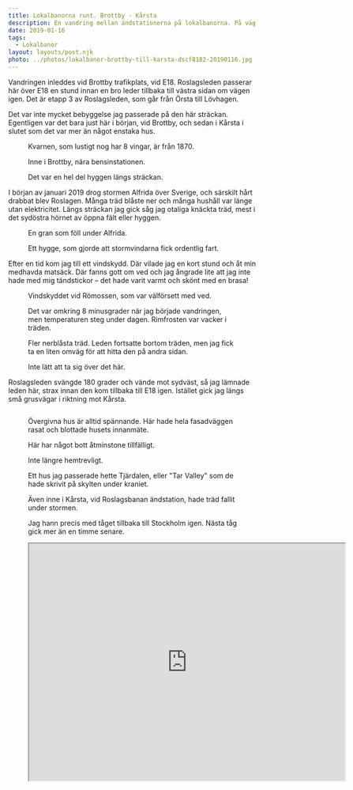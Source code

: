 ```yaml
---
title: Lokalbanorna runt. Brottby - Kårsta
description: En vandring mellan ändstationerna på lokalbanorna. På väg mellan Solna Station och Kårsta.
date: 2019-01-16 
tags:
  - Lokalbanor
layout: layouts/post.njk
photo: ../photos/lokalbanor-brottby-till-karsta-dscf8182-20190116.jpg
---
```


Vandringen inleddes vid Brottby trafikplats, vid E18. Roslagsleden passerar här över E18 en stund innan en bro leder tillbaka till västra sidan om vägen igen. Det är etapp 3 av Roslagsleden, som går från Örsta till Lövhagen.

Det var inte mycket bebyggelse jag passerade på den här sträckan. Egentligen var det bara just här i början, vid Brottby, och sedan i Kårsta i slutet som det var mer än något enstaka hus.

<!-- wp:image {"id":725,"align":"full"} -->
<figure class="wp-block-image alignfull"><a href="../photos/lokalbanor-brottby-till-karsta-dscf8152-20190116.jpg"><img src="../photos/lokalbanor-brottby-till-karsta-dscf8152-20190116.jpg" alt="" class="wp-image-725"/></a><figcaption>Kvarnen, som lustigt nog har 8 vingar, är från 1870.</figcaption></figure>


<!-- wp:image {"id":723,"align":"full"} -->
<figure class="wp-block-image alignfull"><a href="../photos/lokalbanor-brottby-till-karsta-dscf8155-20190116.jpg"><img src="../photos/lokalbanor-brottby-till-karsta-dscf8155-20190116.jpg" alt="" class="wp-image-723"/></a><figcaption>Inne i Brottby, nära bensinstationen.</figcaption></figure>


<!-- wp:image {"id":724,"align":"full"} -->
<figure class="wp-block-image alignfull"><a href="../photos/lokalbanor-brottby-till-karsta-dscf8160-20190116.jpg"><img src="../photos/lokalbanor-brottby-till-karsta-dscf8160-20190116.jpg" alt="" class="wp-image-724"/></a><figcaption>Det var en hel del hyggen längs sträckan.</figcaption></figure>


I början av januari 2019 drog stormen Alfrida över Sverige, och särskilt hårt drabbat blev Roslagen. Många träd blåste ner och många hushåll var länge utan elektricitet. Längs sträckan jag gick såg jag otaliga knäckta träd, mest i det sydöstra hörnet av öppna fält eller hyggen.

<!-- wp:image {"id":722,"align":"full"} -->
<figure class="wp-block-image alignfull"><a href="../photos/lokalbanor-brottby-till-karsta-dscf8165-20190116.jpg"><img src="../photos/lokalbanor-brottby-till-karsta-dscf8165-20190116.jpg" alt="" class="wp-image-722"/></a><figcaption>En gran som föll under Alfrida.</figcaption></figure>


<!-- wp:image {"id":721,"align":"full"} -->
<figure class="wp-block-image alignfull"><a href="../photos/lokalbanor-brottby-till-karsta-dscf8177-20190116.jpg"><img src="../photos/lokalbanor-brottby-till-karsta-dscf8177-20190116.jpg" alt="" class="wp-image-721"/></a><figcaption>Ett hygge, som gjorde att stormvindarna fick ordentlig fart.</figcaption></figure>


Efter en tid kom jag till ett vindskydd. Där vilade jag en kort stund och åt min medhavda matsäck. Där fanns gott om ved och jag ångrade lite att jag inte hade med mig tändstickor – det hade varit varmt och skönt med en brasa!

<!-- wp:image {"id":720,"align":"full"} -->
<figure class="wp-block-image alignfull"><a href="../photos/lokalbanor-brottby-till-karsta-dscf8168-20190116.jpg"><img src="../photos/lokalbanor-brottby-till-karsta-dscf8168-20190116.jpg" alt="" class="wp-image-720"/></a><figcaption>Vindskyddet vid Römossen, som var välförsett med ved.</figcaption></figure>


<!-- wp:image {"id":718,"align":"full"} -->
<figure class="wp-block-image alignfull"><a href="../photos/lokalbanor-brottby-till-karsta-dscf8185-20190116.jpg"><img src="../photos/lokalbanor-brottby-till-karsta-dscf8185-20190116.jpg" alt="" class="wp-image-718"/></a><figcaption>Det var omkring 8 minusgrader när jag började vandringen, men temperaturen steg under dagen. Rimfrosten var vacker i träden.</figcaption></figure>


<!-- wp:image {"id":719,"align":"full"} -->
<figure class="wp-block-image alignfull"><a href="../photos/lokalbanor-brottby-till-karsta-dscf8180-20190116.jpg"><img src="../photos/lokalbanor-brottby-till-karsta-dscf8180-20190116.jpg" alt="" class="wp-image-719"/></a><figcaption>Fler nerblåsta träd. Leden fortsatte bortom träden, men jag fick ta en liten omväg för att hitta den på andra sidan.</figcaption></figure>


<!-- wp:image {"id":717,"align":"full"} -->
<figure class="wp-block-image alignfull"><a href="../photos/lokalbanor-brottby-till-karsta-dscf8182-20190116.jpg"><img src="../photos/lokalbanor-brottby-till-karsta-dscf8182-20190116.jpg" alt="" class="wp-image-717"/></a><figcaption>Inte lätt att ta sig över det här.</figcaption></figure>


<!-- wp:paragraph -->

<p>Roslagsleden svängde 180 grader och vände mot sydväst, så jag lämnade leden här, strax innan den kom tillbaka till E18 igen. Istället gick jag längs små grusvägar i riktning mot Kårsta.</p>
<!-- /wp:paragraph -->

<!-- wp:image {"id":716,"align":"full","linkDestination":"custom"} -->
<figure class="wp-block-image alignfull"><a href="../photos/lokalbanor-brottby-till-karsta-dscf8190-20190116.jpg"><img src="../photos/lokalbanor-brottby-till-karsta-dscf8190-20190116.jpg" alt="" class="wp-image-716"/></a></figure>


<!-- wp:image {"id":715,"align":"full"} -->
<figure class="wp-block-image alignfull"><a href="../photos/lokalbanor-brottby-till-karsta-dscf8207-20190116.jpg"><img src="../photos/lokalbanor-brottby-till-karsta-dscf8207-20190116.jpg" alt="" class="wp-image-715"/></a><figcaption>Övergivna hus är alltid spännande. Här hade hela fasadväggen rasat och blottade husets innanmäte.</figcaption></figure>


<!-- wp:image {"id":714,"align":"full"} -->
<figure class="wp-block-image alignfull"><a href="../photos/lokalbanor-brottby-till-karsta-dscf8209-20190116.jpg"><img src="../photos/lokalbanor-brottby-till-karsta-dscf8209-20190116.jpg" alt="" class="wp-image-714"/></a><figcaption>Här har något bott åtminstone tillfälligt.</figcaption></figure>


<!-- wp:image {"id":713,"align":"center"} -->
<div class="wp-block-image"><figure class="aligncenter"><a href="./photos/lokalbanor-brottby-till-karsta-dscf8212-20190116.jpg"><img src="../photos/lokalbanor-brottby-till-karsta-dscf8212-20190116.jpg" alt="" class="wp-image-713"/></a><figcaption>Inte längre hemtrevligt.</figcaption></figure></div>


<!-- wp:image {"id":711,"align":"full"} -->
<figure class="wp-block-image alignfull"><a href="./photos/lokalbanor-brottby-till-karsta-dscf8216-20190116.jpg"><img src="../photos/lokalbanor-brottby-till-karsta-dscf8216-20190116.jpg" alt="" class="wp-image-711"/></a><figcaption>Ett hus jag passerade hette Tjärdalen, eller "Tar Valley" som de hade skrivit på skylten under kraniet.</figcaption></figure>


<!-- wp:image {"id":710,"align":"full"} -->
<figure class="wp-block-image alignfull"><a href="./photos/lokalbanor-brottby-till-karsta-dscf8225-20190116.jpg"><img src="../photos/lokalbanor-brottby-till-karsta-dscf8225-20190116.jpg" alt="" class="wp-image-710"/></a><figcaption>Även inne i Kårsta, vid Roslagsbanan ändstation, hade träd fallit under stormen.</figcaption></figure>


<!-- wp:image {"id":709,"align":"full"} -->
<figure class="wp-block-image alignfull"><a href="./photos/lokalbanor-brottby-till-karsta-dscf8229-20190116.jpg"><img src="../photos/lokalbanor-brottby-till-karsta-dscf8229-20190116.jpg" alt="" class="wp-image-709"/></a><figcaption>Jag hann precis med tåget tillbaka till Stockholm igen. Nästa tåg gick mer än en timme senare.</figcaption></figure>


<figure><iframe src="https://www.google.com/maps/d/embed?mid=1EGpjIDjY8Ygax-9PAM5WGuhl3ZMSTrMO&amp;hl=sv" width="640" height="480"></iframe></figure>